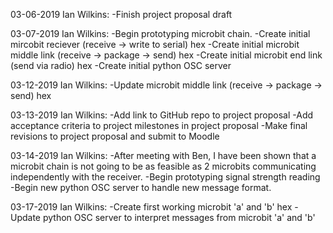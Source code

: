 03-06-2019 Ian Wilkins: -Finish project proposal draft
                        
03-07-2019 Ian Wilkins: -Begin prototyping microbit chain.
                        -Create initial mircobit reciever (receive -> write to serial) hex
                        -Create initial microbit middle link (receive -> package -> send) hex
                        -Create initial microbit end link (send via radio) hex
                        -Create initial python OSC server
                                          
03-12-2019 Ian Wilkins: -Update microbit middle link (receive -> package -> send) hex
                      
03-13-2019 Ian Wilkins: -Add link to GitHub repo to project proposal
                        -Add acceptance criteria to project milestones in project proposal
                        -Make final revisions to project proposal and submit to Moodle
                        
03-14-2019 Ian Wilkins: -After meeting with Ben, I have been shown that a microbit chain is not going to be as feasible as 
                         2 microbits communicating independently with the receiver.
                        -Begin prototyping signal strength reading
                        -Begin new python OSC server to handle new message format.

03-17-2019 Ian Wilkins: -Create first working microbit 'a' and 'b' hex
                        -Update python OSC server to interpret messages from microbit 'a' and 'b'
